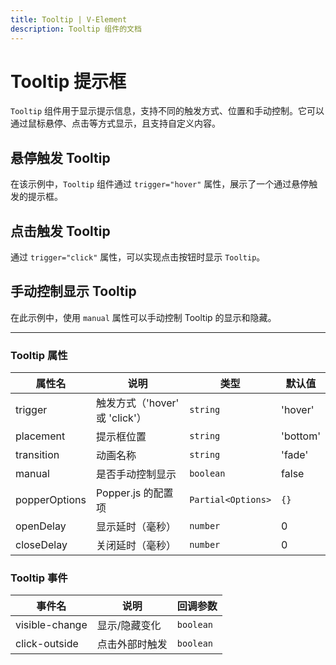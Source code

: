```yaml
---
title: Tooltip | V-Element
description: Tooltip 组件的文档
---
```


# Tooltip 提示框

`Tooltip` 组件用于显示提示信息，支持不同的触发方式、位置和手动控制。它可以通过鼠标悬停、点击等方式显示，且支持自定义内容。

## 悬停触发 Tooltip

在该示例中，`Tooltip` 组件通过 `trigger="hover"` 属性，展示了一个通过悬停触发的提示框。

<preview path="../demo/Tooltip/HoverDemo.vue" title="悬停触发 Tooltip" description="展示 Tooltip 组件的悬停触发功能。"></preview>

## 点击触发 Tooltip

通过 `trigger="click"` 属性，可以实现点击按钮时显示 `Tooltip`。

<preview path="../demo/Tooltip/ClickDemo.vue" title="点击触发 Tooltip" description="展示 Tooltip 组件的点击触发功能。"></preview>

## 手动控制显示 Tooltip

在此示例中，使用 `manual` 属性可以手动控制 Tooltip 的显示和隐藏。

<preview path="../demo/Tooltip/ManualDemo.vue" title="手动控制显示 Tooltip" description="展示如何手动控制 Tooltip 的显示和隐藏。"></preview>

---

### Tooltip 属性

| 属性名            | 说明                          | 类型            | 默认值   |
| ----------------- | ----------------------------- | --------------- | -------- |
| trigger           | 触发方式（'hover' 或 'click'）| `string`        | 'hover'  |
| placement         | 提示框位置                    | `string`        | 'bottom' |
| transition        | 动画名称                      | `string`        | 'fade'   |
| manual            | 是否手动控制显示              | `boolean`       | false    |
| popperOptions     | Popper.js 的配置项             | `Partial<Options>` | `{}`    |
| openDelay         | 显示延时（毫秒）              | `number`        | 0        |
| closeDelay        | 关闭延时（毫秒）              | `number`        | 0        |

### Tooltip 事件

| 事件名            | 说明                          | 回调参数       |
| ----------------- | ----------------------------- | ------------- |
| visible-change    | 显示/隐藏变化                 | `boolean`     |
| click-outside     | 点击外部时触发                 | `boolean`     |
